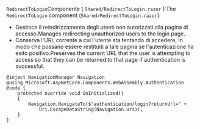 <span data-ttu-id="190e0-101">`RedirectToLogin`Componente ( `Shared/RedirectToLogin.razor` ):</span><span class="sxs-lookup"><span data-stu-id="190e0-101">The `RedirectToLogin` component (`Shared/RedirectToLogin.razor`):</span></span>

* <span data-ttu-id="190e0-102">Gestisce il reindirizzamento degli utenti non autorizzati alla pagina di accesso.</span><span class="sxs-lookup"><span data-stu-id="190e0-102">Manages redirecting unauthorized users to the login page.</span></span>
* <span data-ttu-id="190e0-103">Conserva l'URL corrente a cui l'utente sta tentando di accedere, in modo che possano essere restituiti a tale pagina se l'autenticazione ha esito positivo.</span><span class="sxs-lookup"><span data-stu-id="190e0-103">Preserves the current URL that the user is attempting to access so that they can be returned to that page if authentication is successful.</span></span>

```razor
@inject NavigationManager Navigation
@using Microsoft.AspNetCore.Components.WebAssembly.Authentication
@code {
    protected override void OnInitialized()
    {
        Navigation.NavigateTo($"authentication/login?returnUrl=" +
            Uri.EscapeDataString(Navigation.Uri));
    }
}
```
